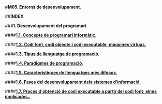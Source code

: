 #__M05. Entorns de desenvolupament__.

##__ÍNDEX__

###__1. Desenvolupament del programari__.
  
####[__1.1. Concepte de programari informàtic__.](programa_informatic.md)
    
####[__1.2. Codi font, codi objecte i codi executable; màquines virtuas__.](codi_font.md)
    
####[__1.3. Tipus de llenguatge de programació__.](tipus.md)
    
####[__1.4. Paradigmes de programació__.](paradigmes.md)
    
####[__1.5. Característiques de llenguatges més difosos__.](difosos.md)

####[__1.6. Fases del desemvolupament dels sistemes d'informació__. ](fases.md)

####[__1.7. Procés d'obtenció de codi executable a partir del codi font; eines implicades.__. ](obtenició_codi.md)


    
    
